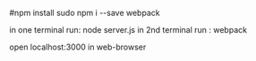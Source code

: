 #npm install
sudo npm i --save webpack

in one terminal
run: node server.js
in 2nd terminal
run : webpack

open localhost:3000 in web-browser
